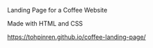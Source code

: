 Landing Page for a Coffee Website

Made with HTML and CSS

https://tohpinren.github.io/coffee-landing-page/
